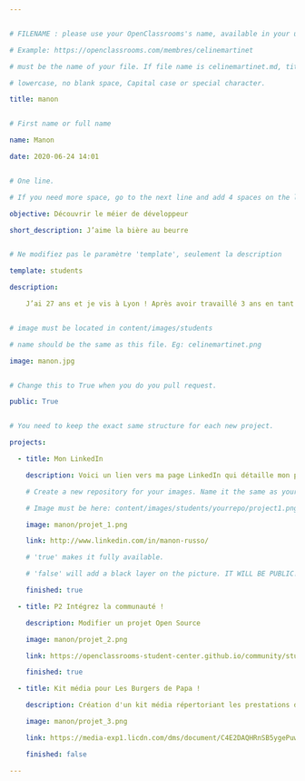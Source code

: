 ```yaml
---


# FILENAME : please use your OpenClassrooms's name, available in your url.

# Example: https://openclassrooms.com/membres/celinemartinet

# must be the name of your file. If file name is celinemartinet.md, title is celinemartinet.

# lowercase, no blank space, Capital case or special character.

title: manon


# First name or full name

name: Manon

date: 2020-06-24 14:01


# One line.

# If you need more space, go to the next line and add 4 spaces on the left, as in 'description'.

objective: Découvrir le méier de développeur 

short_description: J’aime la bière au beurre  


# Ne modifiez pas le paramètre 'template', seulement la description

template: students

description:

    J’ai 27 ans et je vis à Lyon ! Après avoir travaillé 3 ans en tant que responsable communication digitale en entreprise, je souhaite aujourd’hui approfondir mes connaissances dans le digital et me former au métier de développeur iOS ! Je me suis inscrite avec à la formation avec Ianis qui travaillait avec moi ! On a eu l’occasion de travailler à de nombreuses reprises avec des développeurs ce qui nous a donné envie d’en apprendre davantage et de nous former à ce métier ! #teamflambadou


# image must be located in content/images/students

# name should be the same as this file. Eg: celinemartinet.png

image: manon.jpg


# Change this to True when you do you pull request.

public: True


# You need to keep the exact same structure for each new project.

projects:

  - title: Mon LinkedIn

    description: Voici un lien vers ma page LinkedIn qui détaille mon parcours pro et scolaire.

    # Create a new repository for your images. Name it the same as your nickname and profile picture.

    # Image must be here: content/images/students/yourrepo/project1.png

    image: manon/projet_1.png

    link: http://www.linkedin.com/in/manon-russo/

    # 'true' makes it fully available.

    # 'false' will add a black layer on the picture. IT WILL BE PUBLIC!

    finished: true

  - title: P2 Intégrez la communauté !

    description: Modifier un projet Open Source

    image: manon/projet_2.png

    link: https://openclassrooms-student-center.github.io/community/students/manon.html

    finished: true

  - title: Kit média pour Les Burgers de Papa !

    description: Création d'un kit média répertoriant les prestations de partenariat.

    image: manon/projet_3.png

    link: https://media-exp1.licdn.com/dms/document/C4E2DAQHRnSB5ygePuw/profile-treasury-document-pdf-analyzed/0?e=1593090000&v=beta&t=S08dmauQ0HhrJEj40O-wlvZ7OiNVvfuaCNaql5z-iXk

    finished: false

---
```

